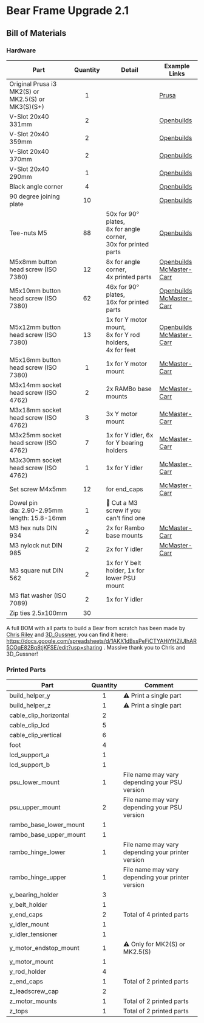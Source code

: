 # Bear Frame Upgrade 2.1

## Bill of Materials


### Hardware

| Part     | Quantity | Detail | Example Links |
|----------|:--------:|--------|---------------|
| Original Prusa i3 MK2(S) or MK2.5(S) or MK3(S)(S+) | 1 | | [Prusa](https://www.prusa3d.com) |
| V-Slot 20x40 331mm      | 2  | | [Openbuilds](http://openbuildspartstore.com/v-slot-20x40-linear-rail/) |
| V-Slot 20x40 359mm      | 2  | | [Openbuilds](http://openbuildspartstore.com/v-slot-20x40-linear-rail/) |
| V-Slot 20x40 370mm      | 2  | | [Openbuilds](http://openbuildspartstore.com/v-slot-20x40-linear-rail/) |
| V-Slot 20x40 290mm      | 1  | | [Openbuilds](http://openbuildspartstore.com/v-slot-20x40-linear-rail/) |
| Black angle corner      | 4  | | [Openbuilds](http://openbuildspartstore.com/black-angle-corner-connector/) |
| 90 degree joining plate | 10 | | [Openbuilds](http://openbuildspartstore.com/90-degree-joining-plate/) |
| Tee-nuts M5             | 88 | 50x for 90° plates,<br> 8x for angle corner,<br> 30x for printed parts | [Openbuilds](http://openbuildspartstore.com/tee-nuts-10-pack/) |
| M5x8mm button head screw (ISO 7380)  | 12 | 8x for angle corner,<br>4x printed parts | [Openbuilds](http://openbuildspartstore.com/low-profile-screws-m5-10-pack/)<br>[McMaster-Carr](https://www.mcmaster.com/#91239a222/=1clymbr)|
| M5x10mm button head screw (ISO 7380) | 62 | 46x for 90° plates,<br> 16x for printed parts<br> | [Openbuilds](http://openbuildspartstore.com/low-profile-screws-m5-10-pack/)<br>[McMaster-Carr](https://www.mcmaster.com/#97763a820/=1cltxg0) |
| M5x12mm button head screw (ISO 7380) | 13 | 1x for Y motor mount,<br>8x for Y rod holders,<br>4x for feet | [Openbuilds](http://openbuildspartstore.com/low-profile-screws-m5-10-pack/)<br>[McMaster-Carr](https://www.mcmaster.com/#91239a228/=1cm065c) |
| M5x16mm button head screw (ISO 7380) | 1  | 1x for Y motor mount | [McMaster-Carr](https://www.mcmaster.com/92095a212) |
| M3x14mm socket head screw (ISO 4762) | 2  | 2x RAMBo base mounts | [McMaster-Carr](https://www.mcmaster.com/91292a027) |
| M3x18mm socket head screw (ISO 4762) | 3  | 3x Y motor mount | [McMaster-Carr](https://www.mcmaster.com/91292a029) |
| M3x25mm socket head screw (ISO 4762) | 7  | 1x for Y idler, 6x for Y bearing holders | [McMaster-Carr](https://www.mcmaster.com/91292a020) |
| M3x30mm socket head screw (ISO 4762) | 1  | 1x for Y idler | [McMaster-Carr](https://www.mcmaster.com/91292a022) |
| Set screw M4x5mm                     | 12 | for end_caps | [McMaster-Carr](https://www.mcmaster.com/92015a111) |
| Dowel pin<br/>dia: 2.90-2.95mm<br/>length: 15.8-16mm | 1 | :pushpin: Cut a M3 screw if you can't find one | |
| M3 hex nuts DIN 934                  | 2  | 2x for Rambo base mounts | [McMaster-Carr](https://www.mcmaster.com/91828a211) |
| M3 nylock nut DIN 985                | 2  | 2x for Y idler | [McMaster-Carr](https://www.mcmaster.com/93625a100) |
| M3 square nut DIN 562                | 2  | 1x for Y belt holder, 1x for lower PSU mount | |
| M3 flat washer (ISO 7089)            | 2  | 1x for Y idler | |
| Zip ties 2.5x100mm                   | 30 | | |

A full BOM with all parts to build a Bear from scratch has been made by [Chris Riley](https://www.youtube.com/channel/UCqRiv7rQuxge63bqJ2hVNUQ) and [3D_Gussner](https://github.com/3d-gussner), you can find it here: https://docs.google.com/spreadsheets/d/1AKX1dBssPeFiCTYAHjYHZiUIhAR5COqE82Bq8tjKFSE/edit?usp=sharing . Massive thank you to Chris and 3D_Gussner!


### Printed Parts

| Part     | Quantity | Comment |
|----------|:--------:|---------|
| build_helper_y         | 1 | :warning: Print a single part                     |
| build_helper_z         | 1 | :warning: Print a single part                     |
| cable_clip_horizontal  | 2 |                                                   |
| cable_clip_lcd         | 5 |                                                   |
| cable_clip_vertical    | 6 |                                                   |
| foot                   | 4 |                                                   |
| lcd_support_a          | 1 |                                                   |
| lcd_support_b          | 1 |                                                   |
| psu_lower_mount        | 1 | File name may vary depending your PSU version     |
| psu_upper_mount        | 2 | File name may vary depending your PSU version     |
| rambo_base_lower_mount | 1 |                                                   |
| rambo_base_upper_mount | 1 |                                                   |
| rambo_hinge_lower      | 1 | File name may vary depending your printer version |
| rambo_hinge_upper      | 1 | File name may vary depending your printer version |
| y_bearing_holder       | 3 |                                                   |
| y_belt_holder          | 1 |                                                   |
| y_end_caps             | 2 | Total of 4 printed parts                          |
| y_idler_mount          | 1 |                                                   |
| y_idler_tensioner      | 1 |                                                   |
| y_motor_endstop_mount  | 1 | :warning: Only for MK2(S) or MK2.5(S)             |
| y_motor_mount          | 1 |                                                   |
| y_rod_holder           | 4 |                                                   |
| z_end_caps             | 1 | Total of 2 printed parts                          |
| z_leadscrew_cap        | 2 |                                                   |
| z_motor_mounts         | 1 | Total of 2 printed parts                          |
| z_tops                 | 1 | Total of 2 printed parts                          |
